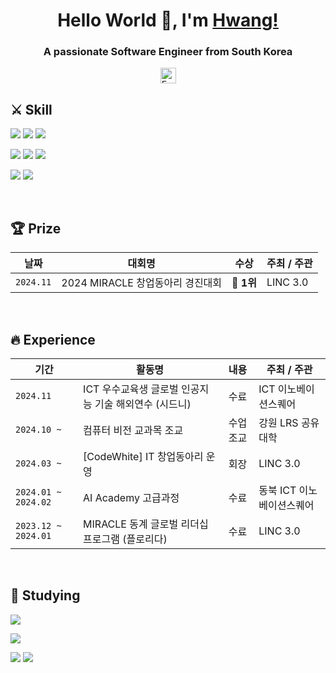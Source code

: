 
<h1 align="center">Hello World 👋, I'm <a href="">Hwang!</a></h1>
<h3 align="center">A passionate Software Engineer from South Korea</h3>


<div align="center">
  <a href="mailto:sun30126331@gmail.com" target="_blank"><img src="https://img.shields.io/badge/Email-sun30126331%40gmail.com-red?logo=gmail&logoColor=white" height="25" alt="Email"/></a>
</div>


## ⚔ Skill

<img src="https://img.shields.io/badge/React-61DAFB?style=for-the-badge&logo=React&logoColor=white"/> <img src="https://img.shields.io/badge/Expo-000000?style=for-the-badge&logo=Expo&logoColor=white"/> <img src="https://img.shields.io/badge/React Native-61DAFB?style=for-the-badge&logo=React&logoColor=white"/><br>

<img src="https://img.shields.io/badge/MySQL-4479A1?style=for-the-badge&logo=MySQL&logoColor=white"/> <img src="https://img.shields.io/badge/oracle-F80000?style=for-the-badge&logo=oracle&logoColor=white"/> <img src="https://img.shields.io/badge/Firebase-DD2C00?style=for-the-badge&logo=firebase&logoColor=white"/><br>

<img src="https://img.shields.io/badge/Python-3776AB?style=for-the-badge&logo=Python&logoColor=white"/> <img src="https://img.shields.io/badge/tensorflow-FF6F00?style=for-the-badge&logo=tensorflow&logoColor=white"/><br>


<br>


## 🏆 Prize

<div align="center">

  | 날짜 | 대회명 | 수상 | 주최 / 주관 |
  | - | - | :-: | - |
  |  `2024.11` | 2024 MIRACLE 창업동아리 경진대회 | 🥇 **1위** | LINC 3.0 |

</div>


<br>


## 🔥 Experience

<div align="center">

  | 기간 | 활동명 | 내용 | 주최 / 주관 |
  | - | - | :-: | - |
  |  `2024.11` | ICT 우수교육생 글로벌 인공지능 기술 해외연수 (시드니) | 수료 | ICT 이노베이션스퀘어 |
  |  `2024.10 ~` | 컴퓨터 비전 교과목 조교 | 수업 조교 | 강원 LRS 공유대학 |
  |  `2024.03 ~` | [CodeWhite] IT 창업동아리 운영 | 회장 | LINC 3.0 |
  |  `2024.01 ~ 2024.02` | AI Academy 고급과정 | 수료 | 동북 ICT 이노베이션스퀘어 |
  |  `2023.12 ~ 2024.01` | MIRACLE 동계 글로벌 리더십 프로그램 (플로리다) | 수료 | LINC 3.0 |

</div>


<br>


## 📖 Studying

<img src="https://img.shields.io/badge/React-61DAFB?style=for-the-badge&logo=React&logoColor=white"/><br>

<img src="https://img.shields.io/badge/django-092E20?style=for-the-badge&logo=django&logoColor=white"/><br>

<img src="https://img.shields.io/badge/Python-3776AB?style=for-the-badge&logo=Python&logoColor=white"/> <img src="https://img.shields.io/badge/tensorflow-FF6F00?style=for-the-badge&logo=tensorflow&logoColor=white"/><br>


<br>

